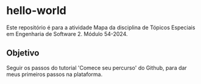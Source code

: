 # hello-world
Este repositório é para a atividade Mapa da disciplina de Tópicos Especiais em Engenharia de Software 2. Módulo 54-2024.
## Objetivo
Seguir os passos do tutorial 'Comece seu percurso' do Github, para dar meus primeiros passos na plataforma. 
